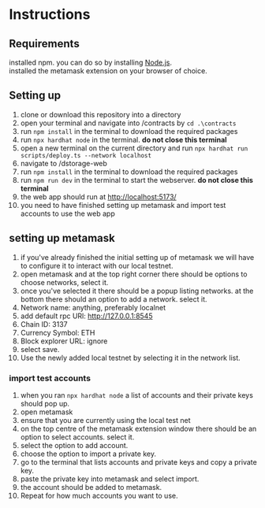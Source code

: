 # Instructions  
  
## **__Requirements__**  
installed npm. you can do so by installing [Node.js](https://nodejs.org/en/download).  
installed the metamask extension on your browser of choice.  
  
## Setting up
1. clone or download this repository into a directory
2. open your terminal and navigate into /contracts by `cd .\contracts`
3. run `npm install` in the terminal to download the required packages
4. run `npx hardhat node` in the terminal. **do not close this terminal**
5. open a new terminal on the current directory and run `npx hardhat run scripts/deploy.ts --network localhost`
6. navigate to /dstorage-web
7. run `npm install` in the terminal to download the required packages
8. run `npm run dev` in the terminal to start the webserver. **do not close this terminal**
9. the web app should run at [http://localhost:5173/](http://localhost:5173/)
10. you need to have finished setting up metamask and import test accounts to use the web app

## setting up metamask
1. if you've already finished the initial setting up of metamask we will have to configure it to interact with our local testnet.  
2. open metamask and at the top right corner there should be options to choose networks, select it.  
3. once you've selected it there should be a popup listing networks. at the bottom there should an option to add a network. select it.
4. Network name: anything, preferably localnet
5. add default rpc URl: http://127.0.0.1:8545
6. Chain ID: 3137
7. Currency Symbol: ETH
8. Block explorer URL: ignore
9. select save.
10. Use the newly added local testnet by selecting it in the network list.

### import test accounts
1. when you ran `npx hardhat node` a list of accounts and their private keys should pop up.  
2. open metamask
3. ensure that you are currently using the local test net 
4. on the top centre of the metamask extension window there should be an option to select accounts. select it.
5. select the option to add account.
6. choose the option to import a private key.
7. go to the terminal that lists accounts and private keys and copy a private key.
8. paste the private key into metamask and select import.
9. the account should be added to metamask.
10. Repeat for how much accounts you want to use.

